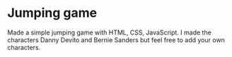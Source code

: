 # Jumping game

Made a simple jumping game with HTML, CSS, JavaScript.
I made the characters Danny Devito and Bernie Sanders but feel free to add your own characters.
